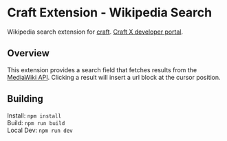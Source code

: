 # Craft Extension - Wikipedia Search
Wikipedia search extension for [craft](https://www.craft.do).  [Craft X developer portal](https://developer.craft.do).

## Overview
This extension provides a search field that fetches results from the [MediaWiki API](https://www.mediawiki.org/wiki/API:Query).  Clicking a result will insert a url block at the cursor position.

## Building

Install: `npm install`  
Build: `npm run build`  
Local Dev: `npm run dev`

